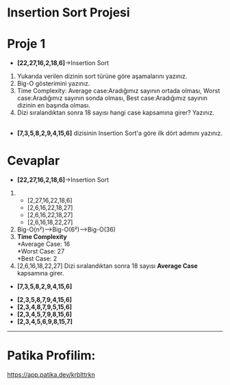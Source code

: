 # Insertion Sort Projesi

# Proje 1
- **[22,27,16,2,18,6]**->Insertion Sort
1. Yukarıda verilen dizinin sort türüne göre aşamalarını yazınız.
2. Big-O gösterimini yazınız.
3. Time Complexity: Average case:Aradığımız sayının ortada olması, Worst case:Aradığımız sayının sonda olması, Best case:Aradığımız sayının dizinin en başında olması. 
4. Dizi sıralandıktan sonra 18 sayısı hangi case kapsamına girer? Yazınız.<br><br>
- **[7,3,5,8,2,9,4,15,6]** dizisinin Insertion Sort'a göre ilk dört adımını yazınız.

# Cevaplar
- **[22,27,16,2,18,6]**->Insertion Sort
1.
    * [2,27,16,22,18,6]
    * [2,6,16,22,18,27]
    * [2,6,16,22,18,27]
    * [2,6,16,18,22,27]
2. Big-O(n²)-->Big-O(6²)-->Big-O(36)  
3. **Time Complexity**<br>
    *Average Case: 16<br>
    *Worst Case: 27<br>
    *Best Case: 2<br>
4. [2,6,16,18,22,27]
    Dizi sıralandıktan sonra 18 sayısı **Average Case** kapsamına girer.

- **[7,3,5,8,2,9,4,15,6]**
* **[2,3,5,8,7,9,4,15,6]**
* **[2,3,4,8,7,9,5,15,6]**
* **[2,3,4,5,7,9,8,15,6]**
* **[2,3,4,5,6,9,8,15,7]**

-------------------------------------------------------------------------------------
# Patika Profilim:
https://app.patika.dev/krblttrkn